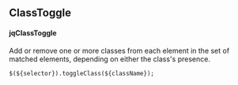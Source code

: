 ## ClassToggle
#### jqClassToggle
Add or remove one or more classes from each element in the set of matched elements, depending on either the class's presence.
```
$(${selector}).toggleClass(${className});
```